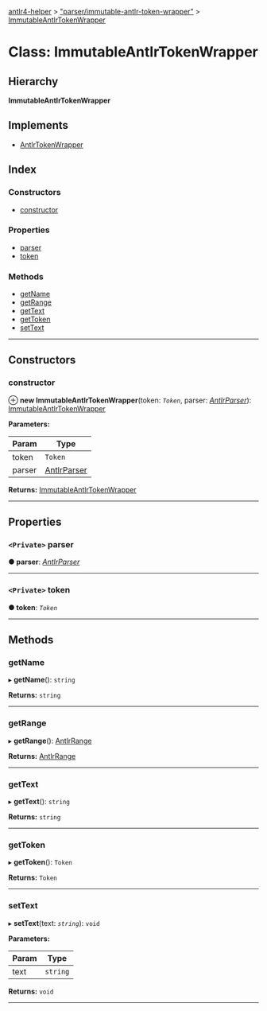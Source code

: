 [antlr4-helper](../README.md) > ["parser/immutable-antlr-token-wrapper"](../modules/_parser_immutable_antlr_token_wrapper_.md) > [ImmutableAntlrTokenWrapper](../classes/_parser_immutable_antlr_token_wrapper_.immutableantlrtokenwrapper.md)

# Class: ImmutableAntlrTokenWrapper

## Hierarchy

**ImmutableAntlrTokenWrapper**

## Implements

* [AntlrTokenWrapper](../interfaces/_parser_antlr_token_wrapper_.antlrtokenwrapper.md)

## Index

### Constructors

* [constructor](_parser_immutable_antlr_token_wrapper_.immutableantlrtokenwrapper.md#constructor)

### Properties

* [parser](_parser_immutable_antlr_token_wrapper_.immutableantlrtokenwrapper.md#parser)
* [token](_parser_immutable_antlr_token_wrapper_.immutableantlrtokenwrapper.md#token)

### Methods

* [getName](_parser_immutable_antlr_token_wrapper_.immutableantlrtokenwrapper.md#getname)
* [getRange](_parser_immutable_antlr_token_wrapper_.immutableantlrtokenwrapper.md#getrange)
* [getText](_parser_immutable_antlr_token_wrapper_.immutableantlrtokenwrapper.md#gettext)
* [getToken](_parser_immutable_antlr_token_wrapper_.immutableantlrtokenwrapper.md#gettoken)
* [setText](_parser_immutable_antlr_token_wrapper_.immutableantlrtokenwrapper.md#settext)

---

## Constructors

<a id="constructor"></a>

###  constructor

⊕ **new ImmutableAntlrTokenWrapper**(token: *`Token`*, parser: *[AntlrParser](../interfaces/_parser_antlr_parser_.antlrparser.md)*): [ImmutableAntlrTokenWrapper](_parser_immutable_antlr_token_wrapper_.immutableantlrtokenwrapper.md)

**Parameters:**

| Param | Type |
| ------ | ------ |
| token | `Token` |
| parser | [AntlrParser](../interfaces/_parser_antlr_parser_.antlrparser.md) |

**Returns:** [ImmutableAntlrTokenWrapper](_parser_immutable_antlr_token_wrapper_.immutableantlrtokenwrapper.md)

___

## Properties

<a id="parser"></a>

### `<Private>` parser

**● parser**: *[AntlrParser](../interfaces/_parser_antlr_parser_.antlrparser.md)*

___
<a id="token"></a>

### `<Private>` token

**● token**: *`Token`*

___

## Methods

<a id="getname"></a>

###  getName

▸ **getName**(): `string`

**Returns:** `string`

___
<a id="getrange"></a>

###  getRange

▸ **getRange**(): [AntlrRange](../modules/_types_types_.md#antlrrange)

**Returns:** [AntlrRange](../modules/_types_types_.md#antlrrange)

___
<a id="gettext"></a>

###  getText

▸ **getText**(): `string`

**Returns:** `string`

___
<a id="gettoken"></a>

###  getToken

▸ **getToken**(): `Token`

**Returns:** `Token`

___
<a id="settext"></a>

###  setText

▸ **setText**(text: *`string`*): `void`

**Parameters:**

| Param | Type |
| ------ | ------ |
| text | `string` |

**Returns:** `void`

___

